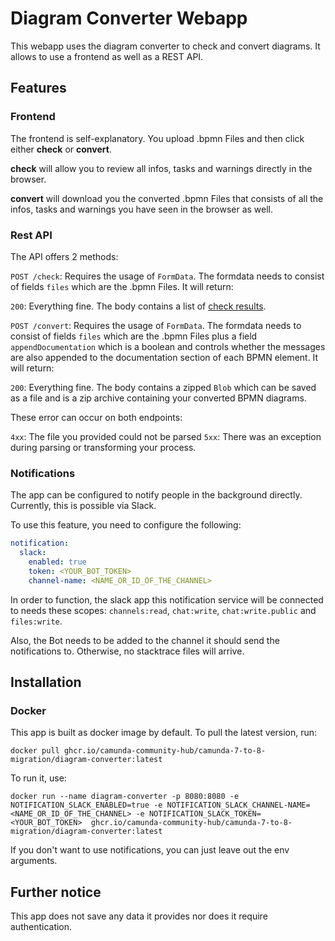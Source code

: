 # Diagram Converter Webapp

This webapp uses the diagram converter to check and convert diagrams. It allows to use a frontend as well as a REST API.

## Features

### Frontend

The frontend is self-explanatory. You upload .bpmn Files and then click either **check** or **convert**.

**check** will allow you to review all infos, tasks and warnings directly in the browser.

**convert** will download you the converted .bpmn Files that consists of all the infos, tasks and warnings you have seen in the browser as well.

### Rest API

The API offers 2 methods:

`POST /check`: Requires the usage of `FormData`. The formdata needs to consist of fields `files` which are the .bpmn Files. It will return:

`200`: Everything fine. The body contains a list of [check results](./../core/src/main/java/org/camunda/community/converter/BpmnDiagramCheckResult.java).

`POST /convert`: Requires the usage of `FormData`. The formdata needs to consist of fields `files` which are the .bpmn Files plus a field `appendDocumentation` which is a boolean and controls whether the messages are also appended to the documentation section of each BPMN element. It will return:

`200`: Everything fine. The body contains a zipped `Blob` which can be saved as a file and is a zip archive containing your converted BPMN diagrams.

These error can occur on both endpoints:

`4xx`: The file you provided could not be parsed
`5xx`: There was an exception during parsing or transforming your process.

### Notifications

The app can be configured to notify people in the background directly. Currently, this is possible via Slack.

To use this feature, you need to configure the following:

```yaml
notification:
  slack:
    enabled: true
    token: <YOUR_BOT_TOKEN>
    channel-name: <NAME_OR_ID_OF_THE_CHANNEL>
```

In order to function, the slack app this notification service will be connected to needs these scopes: `channels:read`, `chat:write`, `chat:write.public` and `files:write`.

Also, the Bot needs to be added to the channel it should send the notifications to. Otherwise, no stacktrace files will arrive.

## Installation

### Docker

This app is built as docker image by default. To pull the latest version, run:

```shell
docker pull ghcr.io/camunda-community-hub/camunda-7-to-8-migration/diagram-converter:latest
```

To run it, use:

```shell
docker run --name diagram-converter -p 8080:8080 -e NOTIFICATION_SLACK_ENABLED=true -e NOTIFICATION_SLACK_CHANNEL-NAME=<NAME_OR_ID_OF_THE_CHANNEL> -e NOTIFICATION_SLACK_TOKEN=<YOUR_BOT_TOKEN>  ghcr.io/camunda-community-hub/camunda-7-to-8-migration/diagram-converter:latest
```

If you don't want to use notifications, you can just leave out the env arguments.

## Further notice

This app does not save any data it provides nor does it require authentication.
